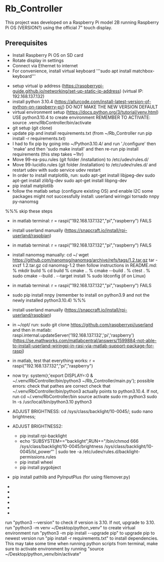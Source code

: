 # Rb_Controller

This project was developed on a Raspberry Pi model 2B running Raspberry Pi OS (VERSION?) using the official 7" touch display.

## Prerequisites

* Install Raspberry Pi OS on SD card
* Rotate display in settings
* Connect via Ethernet to internet
* For convenience, install virtual keyboard 
'''sudo apt install matchbox-keyboard'''
- setup virtual ip address (https://raspberrypi-guide.github.io/networking/set-up-static-ip-address)
  (virtual IP: 192.168.137.132)
- install python 3.10.4 (https://allurcode.com/install-latest-version-of-python-on-raspberry-pi/) DO NOT MAKE THE NEW VERSION DEFAULT
- virtual environment setup (https://docs.python.org/3/tutorial/venv.html) USE python3.10.4 to create environment
  REMEMBER TO ACTIVATE: source .venv/RbController/bin/activate
- git setup (git clone)
- update pip and install requirements.txt (from ~/Rb_Controller run pip install -r requirements.txt)
- I had to fix pip by going into ~/Python3.10.4/ and run './configure' then 'make' and then 'sudo make install' 
  and then re-run pip install requirements (this step takes ~1hr)
- Move 99-ea-psu.rules (git folder /installation) to /etc/udev/rules.d/
- Move 99-lucidIo.rules (git folder /installation) to /etc/udev/rules.d/ and restart udev with sudo service udev restart
- In order to install matplotlib, run:
  sudo apt-get install libjpeg-dev
  sudo apt-get install zlib1g-dev
  sudo apt-get install libpng-dev
- pip install matplotlib
- follow the matlab setup (configure existing OS) and enable I2C
  some packages might not successfully install:
	userland
	wiringpi
	tornado
	nnpy
	py-nanomsg

%%% skip these steps 
- in matlab terminal: r = raspi("192.168.137.132","pi","raspberry") FAILS
- install userland manually (https://snapcraft.io/install/rpi-userland/raspbian)
- in matlab terminal: r = raspi("192.168.137.132","pi","raspberry") FAILS
- install nanomsg manually:
	cd ~/
	wget https://github.com/nanomsg/nanomsg/archive/refs/tags/1.2.tar.gz
	tar -xvzf 1.2.tar.gz
	cd nanomsg-1.2
	then follow instructions in README.md:
    % mkdir build
    % cd build
    % cmake ..
    % cmake --build .
    % ctest .
    % sudo cmake --build . --target install
    % sudo ldconfig (if on Linux)
- in matlab terminal: r = raspi("192.168.137.132","pi","raspberry") FAILS
- sudo pip install nnpy (remember to install on python3.9 and not the newly installed python3.10.4)
%%% 

- install userland manually (https://snapcraft.io/install/rpi-userland/raspbian)
- in ~/opt/ run: sudo git clone https://github.com/raspberrypi/userland 
  and then in matlab: raspi.internal.updateServer('192.168.137.132','pi','raspberry') 
  (https://se.mathworks.com/matlabcentral/answers/1599884-not-able-to-install-userland-wiringpi-in-rasi-via-matlab-support-package-for-raspi)
- in matlab, test that everything works: r = raspi("192.168.137.132","pi","raspberry")
- now try: system(r,'export DISPLAY=:0 & ~/.venv/RbController/bin/python3 ~/Rb_Controller/main.py');
	possible errors:
		check that pathes are correct
		check that ~/.venv/RbController/bin/python3 actually points to python3.10.4. If not, run
			cd ~/.venv/RbController/bin
			source activate
			sudo rm python3
			sudo ln -s /usr/local/bin/python3.10 python3
- ADJUST BRIGHTNESS: cd /sys/class/backlight/10-0045/; sudo nano brightness;
- ADJUST BRIGHTNESS2: 
	- pip install rpi-backlight
	- echo 'SUBSYSTEM=="backlight",RUN+="/bin/chmod 666 /sys/class/backlight/10-0045/brightness /sys/class/backlight/10-0045/bl_power"' | sudo tee -a /etc/udev/rules.d/backlight-permissions.rules
	- pip install wheel
	- pip install pygobject

- pip install pathlib and PyInputPlus (for using filemover.py)


* 
*
*
*
*
*

run "python3 --version" to check if version is 3.10. If not, upgrade to 3.10.
run "python3 -m venv ~/Desktop/python_venv" to create virtual environment
run "python3 -m pip install --upgrade pip" to upgrade pip to newest version
run "pip install -r requirements.txt" to install dependencies. This may take some time
when running python scripts from terminal, make sure to activate environment by running 
	"source ~/Desktop/python_venv/bin/activate" 
